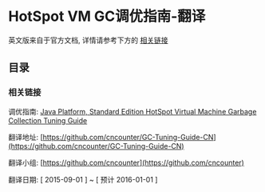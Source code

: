 # HotSpot VM GC调优指南-翻译

英文版来自于官方文档, 详情请参考下方的 [相关链接](#referlink)

## 目录





### <a name="referlink">相关链接</a>


调优指南: [Java Platform, Standard Edition HotSpot Virtual Machine Garbage Collection Tuning Guide](http://docs.oracle.com/javase/8/docs/technotes/guides/vm/gctuning/)


翻译地址: [https://github.com/cncounter/GC-Tuning-Guide-CN](https://github.com/cncounter/GC-Tuning-Guide-CN)

翻译小组: [https://github.com/cncounter](https://github.com/cncounter)

翻译日期: [ 2015-09-01 ] ~ [ 预计  2016-01-01 ]

